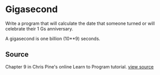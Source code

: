 # Gigasecond

Write a program that will calculate the date that someone turned or will
celebrate their 1 Gs anniversary.

A gigasecond is one billion (10**9) seconds.


## Source

Chapter 9 in Chris Pine's online Learn to Program tutorial. [view
source](http://pine.fm/LearnToProgram/?Chapter=09)
